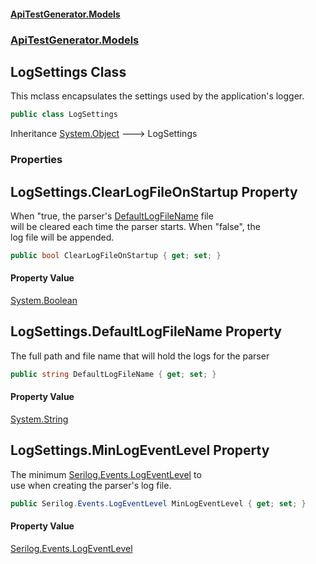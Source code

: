 #### [ApiTestGenerator.Models](ApiTestGenerator.Models.md 'ApiTestGenerator.Models')
### [ApiTestGenerator.Models](ApiTestGenerator.Models.md#ApiTestGenerator.Models 'ApiTestGenerator.Models')

## LogSettings Class

This mclass encapsulates the settings used by the application's logger.

```csharp
public class LogSettings
```

Inheritance [System.Object](https://docs.microsoft.com/en-us/dotnet/api/System.Object 'System.Object') &#129106; LogSettings
### Properties

<a name='ApiTestGenerator.Models.LogSettings.ClearLogFileOnStartup'></a>

## LogSettings.ClearLogFileOnStartup Property

When "true, the parser's [DefaultLogFileName](LogSettings.md#ApiTestGenerator.Models.LogSettings.DefaultLogFileName 'ApiTestGenerator.Models.LogSettings.DefaultLogFileName') file  
will be cleared each time the parser starts. When "false", the  
log file will be appended.

```csharp
public bool ClearLogFileOnStartup { get; set; }
```

#### Property Value
[System.Boolean](https://docs.microsoft.com/en-us/dotnet/api/System.Boolean 'System.Boolean')

<a name='ApiTestGenerator.Models.LogSettings.DefaultLogFileName'></a>

## LogSettings.DefaultLogFileName Property

The full path and file name that will hold the logs for the parser

```csharp
public string DefaultLogFileName { get; set; }
```

#### Property Value
[System.String](https://docs.microsoft.com/en-us/dotnet/api/System.String 'System.String')

<a name='ApiTestGenerator.Models.LogSettings.MinLogEventLevel'></a>

## LogSettings.MinLogEventLevel Property

The minimum [Serilog.Events.LogEventLevel](https://docs.microsoft.com/en-us/dotnet/api/Serilog.Events.LogEventLevel 'Serilog.Events.LogEventLevel') to  
use when creating the parser's log file.

```csharp
public Serilog.Events.LogEventLevel MinLogEventLevel { get; set; }
```

#### Property Value
[Serilog.Events.LogEventLevel](https://docs.microsoft.com/en-us/dotnet/api/Serilog.Events.LogEventLevel 'Serilog.Events.LogEventLevel')